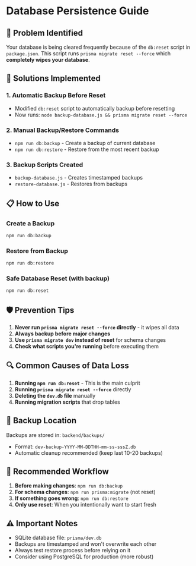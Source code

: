 # Database Persistence Guide

## 🚨 Problem Identified

Your database is being cleared frequently because of the `db:reset` script in `package.json`. This script runs `prisma migrate reset --force` which **completely wipes your database**.

## 🔧 Solutions Implemented

### 1. Automatic Backup Before Reset
- Modified `db:reset` script to automatically backup before resetting
- Now runs: `node backup-database.js && prisma migrate reset --force`

### 2. Manual Backup/Restore Commands
- `npm run db:backup` - Create a backup of current database
- `npm run db:restore` - Restore from the most recent backup

### 3. Backup Scripts Created
- `backup-database.js` - Creates timestamped backups
- `restore-database.js` - Restores from backups

## 📋 How to Use

### Create a Backup
```bash
npm run db:backup
```

### Restore from Backup
```bash
npm run db:restore
```

### Safe Database Reset (with backup)
```bash
npm run db:reset
```

## 🛡️ Prevention Tips

1. **Never run `prisma migrate reset --force` directly** - it wipes all data
2. **Always backup before major changes**
3. **Use `prisma migrate dev` instead of reset** for schema changes
4. **Check what scripts you're running** before executing them

## 🔍 Common Causes of Data Loss

1. **Running `npm run db:reset`** - This is the main culprit
2. **Running `prisma migrate reset --force`** directly
3. **Deleting the `dev.db` file** manually
4. **Running migration scripts** that drop tables

## 📁 Backup Location

Backups are stored in: `backend/backups/`
- Format: `dev-backup-YYYY-MM-DDTHH-mm-ss-sssZ.db`
- Automatic cleanup recommended (keep last 10-20 backups)

## 🚀 Recommended Workflow

1. **Before making changes**: `npm run db:backup`
2. **For schema changes**: `npm run prisma:migrate` (not reset)
3. **If something goes wrong**: `npm run db:restore`
4. **Only use reset**: When you intentionally want to start fresh

## ⚠️ Important Notes

- SQLite database file: `prisma/dev.db`
- Backups are timestamped and won't overwrite each other
- Always test restore process before relying on it
- Consider using PostgreSQL for production (more robust)
